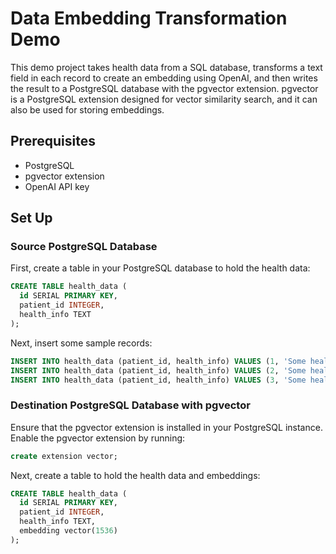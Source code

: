 # Data Embedding Transformation Demo

This demo project takes health data from a SQL database, transforms a text field in each record to create an embedding using OpenAI, and then writes the result to a PostgreSQL database with the pgvector extension. pgvector is a PostgreSQL extension designed for vector similarity search, and it can also be used for storing embeddings.

## Prerequisites

- PostgreSQL
- pgvector extension
- OpenAI API key

## Set Up

### Source PostgreSQL Database

First, create a table in your PostgreSQL database to hold the health data:

```sql
CREATE TABLE health_data (
  id SERIAL PRIMARY KEY,
  patient_id INTEGER,
  health_info TEXT
);
```

Next, insert some sample records:

```sql
INSERT INTO health_data (patient_id, health_info) VALUES (1, 'Some health information for patient 1');
INSERT INTO health_data (patient_id, health_info) VALUES (2, 'Some health information for patient 2');
INSERT INTO health_data (patient_id, health_info) VALUES (3, 'Some health information for patient 3');
```

### Destination PostgreSQL Database with pgvector
Ensure that the pgvector extension is installed in your PostgreSQL instance. Enable the pgvector extension by running:

```sql
create extension vector;
```

Next, create a table to hold the health data and embeddings:

```sql
CREATE TABLE health_data (
  id SERIAL PRIMARY KEY,
  patient_id INTEGER,
  health_info TEXT,
  embedding vector(1536)
);
```